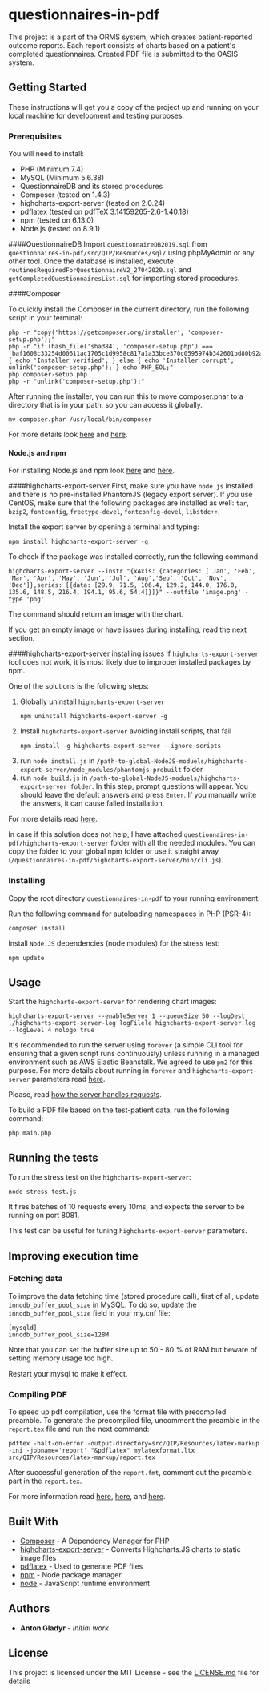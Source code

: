 # questionnaires-in-pdf

This project is a part of the ORMS system, which creates patient-reported outcome reports. Each report consists of charts based on a patient's completed questionnaires. Created PDF file is submitted to the OASIS system.

## Getting Started

These instructions will get you a copy of the project up and running on your local machine for development and testing purposes.

### Prerequisites

You will need to install:

* PHP (Minimum 7.4)
* MySQL (Minimum 5.6.38)
* QuestionnaireDB and its stored procedures
* Composer (tested on 1.4.3)
* highcharts-export-server (tested on 2.0.24)
* pdflatex (tested on pdfTeX 3.14159265-2.6-1.40.18)
* npm (tested on 6.13.0)
* Node.js (tested on 8.9.1)

####QuestionnaireDB
Import `questionnaireDB2019.sql` from `questionnaires-in-pdf/src/QIP/Resources/sql/` using phpMyAdmin or any other tool. Once the database is installed, execute `routinesRequiredForQuestionnaireV2_27042020.sql` and `getCompletedQuestionnairesList.sql` for importing stored procedures.

####Composer

To quickly install the Composer in the current directory, run the following script in your terminal:

```
php -r "copy('https://getcomposer.org/installer', 'composer-setup.php');"
php -r "if (hash_file('sha384', 'composer-setup.php') === 'baf1608c33254d00611ac1705c1d9958c817a1a33bce370c0595974b342601bd80b92a3f46067da89e3b06bff421f182') { echo 'Installer verified'; } else { echo 'Installer corrupt'; unlink('composer-setup.php'); } echo PHP_EOL;"
php composer-setup.php
php -r "unlink('composer-setup.php');"
```

After running the installer, you can run this to move composer.phar to a directory that is in your path, so you can access it globally.

```
mv composer.phar /usr/local/bin/composer
```

For more details look [here](https://getcomposer.org/download/) and [here](https://getcomposer.org/doc/00-intro.md#globally).

#### Node.js and npm
For installing Node.js and npm look [here](https://www.npmjs.com/get-npm) and [here](https://docs.npmjs.com/downloading-and-installing-node-js-and-npm).

####highcharts-export-server
First, make sure you have `node.js` installed and there is no pre-installed PhantomJS (legacy export server). If you use CentOS, make sure that the following packages are installed as well: `tar`, `bzip2`, `fontconfig`, `freetype-devel`, `fontconfig-devel`, `libstdc++`.

Install the export server by opening a terminal and typing:

```
npm install highcharts-export-server -g
```

To check if the package was installed correctly, run the following command:

```
highcharts-export-server --instr "{xAxis: {categories: ['Jan', 'Feb', 'Mar', 'Apr', 'May', 'Jun', 'Jul', 'Aug','Sep', 'Oct', 'Nov', 'Dec']},series: [{data: [29.9, 71.5, 106.4, 129.2, 144.0, 176.0, 135.6, 148.5, 216.4, 194.1, 95.6, 54.4]}]}" --outfile 'image.png' -type 'png'
```

The command should return an image with the chart.

If you get an empty image or have issues during installing, read the next section.

####highcharts-export-server installing issues
If `highcharts-export-server` tool does not work, it is most likely due to improper installed packages by npm.

One of the solutions is the following steps:
1. Globally uninstall `highcharts-export-server`
    ```
    npm uninstall highcharts-export-server -g
    ```
2. Install `highcharts-export-server` avoiding install scripts, that fail
    ```
    npm install -g highcharts-export-server --ignore-scripts
    ```
3. run `node install.js` in `/path-to-global-NodeJS-moduels/highcharts-export-server/node_modules/phantomjs-prebuilt` folder
4. run `node build.js` in `/path-to-global-NodeJS-moduels/highcharts-export-server folder`. In this step, prompt questions will appear. You should leave the default answers and press `Enter`. If you manually write the answers, it can cause failed installation.

For more details read [here](https://github.com/highcharts/node-export-server/issues/161#issuecomment-417405024).

In case if this solution does not help, I have attached `questionnaires-in-pdf/highcharts-export-server` folder with all the needed modules. You can copy the folder to your global npm folder or use it straight away (`/questionnaires-in-pdf/highcharts-export-server/bin/cli.js`).

### Installing

Copy the root directory `questionnaires-in-pdf` to your running environment.

Run the following command for autoloading namespaces in PHP (PSR-4):
```
composer install
```

Install `Node.JS` dependencies (node modules) for the stress test:
```
npm update
```

## Usage

Start the `highcharts-export-server` for rendering chart images:

```
highcharts-export-server --enableServer 1 --queueSize 50 --logDest ./highcharts-export-server-log logFilele highcharts-export-server.log --logLevel 4 nologo true
```

It's recommended to run the server using `forever` (a simple CLI tool for ensuring that a given script runs continuously) unless running in a managed environment such as AWS Elastic Beanstalk. We agreed to use `pm2` for this purpose.
For more details about running in `forever` and `highcharts-export-server` parameters read [here](https://github.com/highcharts/node-export-server).

Please, read [how the server handles requests](https://github.com/highcharts/node-export-server#worker-count--work-limit).

To build a PDF file based on the test-patient data, run the following command:

```
php main.php
```

## Running the tests

To run the stress test on the `highcharts-export-server`:

```
node stress-test.js
```

It fires batches of 10 requests every 10ms, and expects the server to be running on port 8081.

This test can be useful for tuning `highcharts-export-server` parameters.

## Improving execution time

### Fetching data

To improve the data fetching time (stored procedure call), first of all, update `innodb_buffer_pool_size` in MySQL.
To do so, update the `innodb_buffer_pool_size` field in your my.cnf file:

```
[mysqld]
innodb_buffer_pool_size=128M
````

Note that you can set the buffer size up to 50 - 80 % of RAM but beware of setting memory usage too high.

Restart your mysql to make it effect.

### Compiling PDF

To speed up pdf compilation, use the format file with precompiled preamble. To generate the precompiled file, uncomment
the preamble in the `report.tex` file and run the next command:

```
pdftex -halt-on-error -output-directory=src/QIP/Resources/latex-markup -ini -jobname='report' "&pdflatex" mylatexformat.ltx src/QIP/Resources/latex-markup/report.tex
````

After successful generation of the `report.fmt`, comment out the preamble part in the `report.tex`.

For more information read [here](https://web.archive.org/web/20160712215709/http://www.howtotex.com:80/tips-tricks/faster-latex-part-iv-use-a-precompiled-preamble/), [here](http://web.archive.org/web/20170718172440/http://7fttallrussian.blogspot.it/2010/02/speed-up-latex-compilation.html), and [here](https://tex.stackexchange.com/a/377033).

## Built With

* [Composer](https://getcomposer.org) - A Dependency Manager for PHP
* [highcharts-export-server](https://github.com/highcharts/node-export-server) - Converts Highcharts.JS charts to static image files
* [pdflatex](https://linux.die.net/man/1/pdflatex) - Used to generate PDF files
* [npm](https://www.npmjs.com) - Node package manager
* [node](https://nodejs.org/en/) - JavaScript runtime environment

## Authors

* **Anton Gladyr** - *Initial work*

## License

This project is licensed under the MIT License - see the [LICENSE.md](LICENSE.md) file for details
